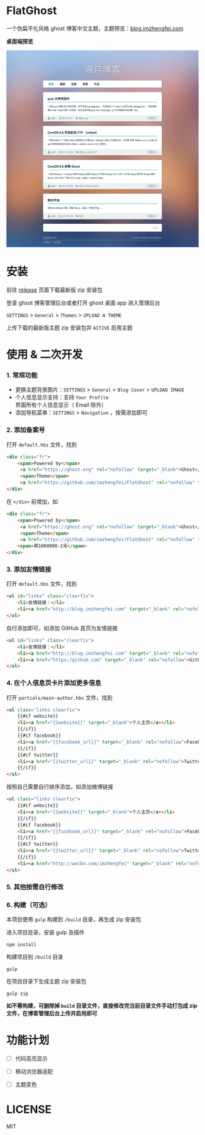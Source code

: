 # FlatGhost
一个伪扁平化风格 ghost 博客中文主题，主题预览：[blog.imzhengfei.com](http://blog.imzhengfei.com)

**桌面端预览**

![FlatGhost 主题桌面端预览](./assets/screenshot-desktop.jpg)



# 安装

前往 [release](https://github.com/imzhengfei/ghost-theme-flatghost/releases) 页面下载最新版 zip 安装包

登录 ghsot 博客管理后台或者打开 ghost 桌面 app 进入管理后台

`SETTINGS` > `General` > `Themes` > `UPLOAD A THEME`

上传下载的最新版主题 zip 安装包并 `ACTIVE` 启用主题



# 使用 & 二次开发

### 1. 常规功能

*   更换主题背景图片：`SETTINGS` > `General` > `Blog Cover` > `UPLOAD IMAGE`
*   个人信息显示支持：支持 `Your Profile` 界面所有个人信息显示（ Email 除外）
*   添加导航菜单：`SETTINGS` > `Navigation` ，按需添加即可 

### 2. 添加备案号

打开 `default.hbs` 文件，找到

```html
<div class="fr">
	<span>Powered by</span>
     <a href="https://ghost.org" rel="nofollow" target="_blank">Ghost</a><span>.</span>
     <span>Theme</span>
     <a href="https://github.com/imzhengfei/FlatGhost" rel="nofollow" title="从 GitHub 获取本博客主题" target="_blank">FlatGhost</a><span>.</span>
</div>
```

在 `</div>` 前增加，如

```html
<div class="fr">
	<span>Powered by</span>
     <a href="https://ghost.org" rel="nofollow" target="_blank">Ghost</a><span>.</span>
     <span>Theme</span>
     <a href="https://github.com/imzhengfei/FlatGhost" rel="nofollow" title="从 GitHub 获取本博客主题" target="_blank">FlatGhost</a><span>.</span>
	<span>鄂1000000-1号</span>
</div>
```

### 3. 添加友情链接

打开 `default.hbs` 文件，找到

```html
<ul id="links" class="clearfix">
    <li>友情链接：</li>
    <li><a href="http://blog.imzhengfei.com" target="_blank" rel="nofollow">海月博客</a></li>
</ul>
```

自行添加即可，如添加 GitHub 首页为友情链接

```html
<ul id="links" class="clearfix">
    <li>友情链接：</li>
    <li><a href="http://blog.imzhengfei.com" target="_blank" rel="nofollow">海月博客</a></li>
    <li><a href="https:/github.com" target="_blank" rel="nofollow">GitHub</a></li>
</ul>
```

### 4. 在个人信息页卡片添加更多信息

打开 `partials/main-author.hbs` 文件，找到

```html
<ul class="links clearfix">
    {{#if website}}
    <li><a href="{{website}}" target="_blank">个人主页</a></li>
    {{/if}}
    {{#if facebook}}
    <li><a href="{{facebook_url}}" target="_blank" rel="nofollow">Facebook</a> </li>
    {{/if}}
    {{#if twitter}}
    <li><a href="{{twitter_url}}" target="_blank" rel="nofollow">Twitter</a> </li>
    {{/if}}
</ul>
```

按照自己需要自行排序添加，如添加微博链接

```html
<ul class="links clearfix">
    {{#if website}}
    <li><a href="{{website}}" target="_blank">个人主页</a></li>
    {{/if}}
    {{#if facebook}}
    <li><a href="{{facebook_url}}" target="_blank" rel="nofollow">Facebook</a></li>
    {{/if}}
    {{#if twitter}}
    <li><a href="{{twitter_url}}" target="_blank" rel="nofollow">Twitter</a></li>
    {{/if}}
    <li><a href="http://weibo.com/imzhengfei" target="_blank" rel="nofollow">微博</a></li>
</ul>
```

### 5. 其他按需自行修改

### 6. 构建（可选）

本项目使用 `gulp` 构建到 `/build` 目录，再生成 zip 安装包

进入项目目录，安装 gulp 及插件

```shell
npm install
```

构建项目到 `/build` 目录

```shell
gulp
```

在项目目录下生成主题 zip 安装包

```shell
gulp zip
```

**如不需构建，可删除掉 `build` 目录文件，直接修改完当前目录文件手动打包成 zip 文件，在博客管理后台上传并启用即可**



# 功能计划

-   [ ] 代码高亮显示
-   [ ] 移动浏览器适配
-   [ ] 主题变色



# LICENSE

MIT